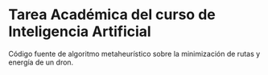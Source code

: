 # Tarea Académica del curso de Inteligencia Artificial
Código fuente de algoritmo metaheurístico sobre la minimización de rutas y energía de un dron.
